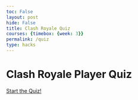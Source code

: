 ```yaml
---
toc: False
layout: post
hide: False
title: Clash Royale Quiz
courses: {timebox: {week: 3}}
permalink: /quiz
type: hacks
---
```


# Clash Royale Player Quiz

[Start the Quiz!](http://127.0.0.1:4100/GLADV2Frontend//Quiz.html)
